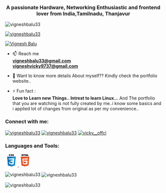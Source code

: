 <h3 align="center">A passionate Hardware, Networking Enthusiastic and  frontend lover from India,Tamilnadu, Thanjavur</h3>

<p align="left"> <img src="https://komarev.com/ghpvc/?username=vigneshbalu33&label=Profile%20views&color=0e75b6&style=flat" alt="vigneshbalu33" /> </p>

<p align="left"> <a href="https://github.com/ryo-ma/github-profile-trophy"><img src="https://github-profile-trophy.vercel.app/?username=vigneshbalu33" alt="vigneshbalu33" /></a> </p>

<p align="left"> <a href="https://twitter.com/vigneshbalu33" target="blank"><img src="https://img.shields.io/twitter/follow/vigneshbalu33?logo=twitter&style=for-the-badge" alt="Vignesh Balu" /></a> </p>

- 📫 Reach me  <br>
**vigneshbalu33@gmail.com** <br>
**vigneshvicky9737@gmail.com** <br>
- 📄 Want to know more details About myself?? Kindly check the portfolio website..

- ⚡ Fun fact : <br>
   **Love to Learn new Things.. Intrest to learn Linux...**
 And  The portfolio that you are watching is not fully created by me..i know some basics and i applied lot of changes from original as per my convenience..


<h3 align="left">Connect with me:</h3>
<p align="left">
<a href="https://twitter.com/vigneshbalu33" target="blank"><img align="center" src="https://raw.githubusercontent.com/rahuldkjain/github-profile-readme-generator/master/src/images/icons/Social/twitter.svg" alt="vigneshbalu33" height="30" width="40" /></a>
<a href="https://linkedin.com/in/vigneshbalu33" target="blank"><img align="center" src="https://raw.githubusercontent.com/rahuldkjain/github-profile-readme-generator/master/src/images/icons/Social/linked-in-alt.svg" alt="vigneshbalu33" height="30" width="40" /></a>
<a href="https://instagram.com/vicky__officl" target="blank"><img align="center" src="https://raw.githubusercontent.com/rahuldkjain/github-profile-readme-generator/master/src/images/icons/Social/instagram.svg" alt="vicky__offcl" height="30" width="40" /></a>
</p>

<h3 align="left">Languages and Tools:</h3>
<p align="left"> <a href="https://www.w3schools.com/css/" target="_blank" rel="noreferrer"> <img src="https://raw.githubusercontent.com/devicons/devicon/master/icons/css3/css3-original-wordmark.svg" alt="css3" width="40" height="40"/> </a> <a href="https://www.w3.org/html/" target="_blank" rel="noreferrer"> <img src="https://raw.githubusercontent.com/devicons/devicon/master/icons/html5/html5-original-wordmark.svg" alt="html5" width="40" height="40"/> </a> </p>

<p><img align="left" src="https://github-readme-stats.vercel.app/api/top-langs?username=vigneshbalu33&show_icons=true&locale=en&layout=compact" alt="vigneshbalu33" /></p>

<p>&nbsp;<img align="center" src="https://github-readme-stats.vercel.app/api?username=vigneshbalu33&show_icons=true&locale=en" alt="vigneshbalu33" /></p>

<p><img align="center" src="https://github-readme-streak-stats.herokuapp.com/?user=vigneshbalu33&" alt="vigneshbalu33" /></p>
